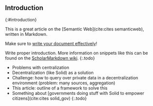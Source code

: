 ## Introduction
{:#introduction}

This is a great article on the [Semantic Web](cite:cites semanticweb), written in Markdown.

Make sure to [write your document effectively](http://www.treesmapsandtheorems.com/pdfs/TM&Th-2.0-summary.pdf)!

Write proper introduction.
More information on snippets like this can be found on the [ScholarMarkdown wiki](https://github.com/rubensworks/ScholarMarkdown/wiki/Snippets).
{:.todo}

* Problems with centralization
* Decentralization (like Solid) as a solution
* Challenge: how to query over private data in a decentralization environment (problem: many sources, aggregation)
* This article: outline of a framework to solve this
* Something about [governments doing stuff with Solid to empower citizens](cite:cites solid_gov)
{:.todo}
